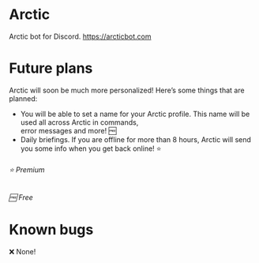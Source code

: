 # Arctic
Arctic bot for Discord. https://arcticbot.com

# Future plans
Arctic will soon be much more personalized! Here’s some things that are planned:
- You will be able to set a name for your Arctic profile. This name will be used all across Arctic in commands,<br>error messages and more! 🆓
- Daily briefings. If you are offline for more than 8 hours, Arctic will send you some info when you get back online! ⭐️ 

<h6>⭐️ Premium</h6>
<h6>🆓 Free</h6>

# Known bugs
❌ None!
